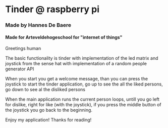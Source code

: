 # Tinder @ raspberry pi
### Made by Hannes De Baere
#### Made for Arteveldehogeschool for "internet of things"


Greetings human

The basic functionality is tinder with implementation of the led matrix and joystick from the sense hat with implementation of a random people generator API

When you start you get a welcome message, than you can press the joystick to start the tinder application, go up to see the all the liked persons, go down to see al the disliked persons

When the main application runs the current person loops, untill you go left for dislike, right for like (with the joystick), if you press the middle button of the joystick you go back to the beginning.

Enjoy my application!
Thanks for reading!